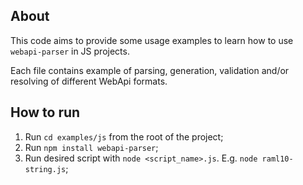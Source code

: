 ## About

This code aims to provide some usage examples to learn how to use `webapi-parser` in JS projects.

Each file contains example of parsing, generation, validation and/or resolving of different WebApi formats.

## How to run

1. Run `cd examples/js` from the root of the project;
2. Run `npm install webapi-parser`;
3. Run desired script with `node <script_name>.js`. E.g. `node raml10-string.js`;
